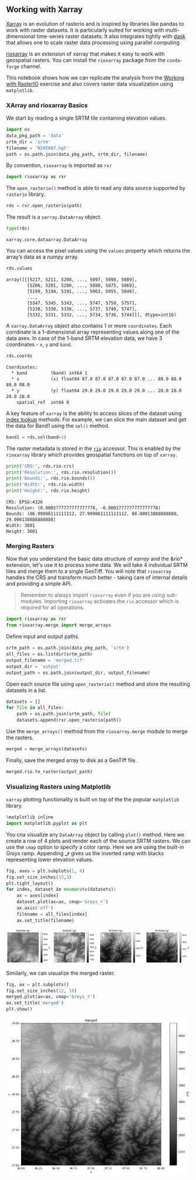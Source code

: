 ## Working with Xarray

[Xarray](http://xarray.pydata.org/) is an evolution of rasterio and is inspired by libraries like pandas to work with raster datasets. It is particularly suited for working with multi-dimensional time-series raster datasets. It also integrates tightly with [dask](https://dask.org/) that allows one to scale raster data processing using parallel computing.

[rioxarray](https://corteva.github.io/rioxarray/stable/index.html) is an extension of xarray that makes it easy to work with geospatial rasters. You can install the `rioxarray` package from the `conda-forge` channel. 

This notebook shows how we can replicate the analysis from the [Working with RasterIO](#working-with-rasterio) exercise and also covers raster data visualization using `matplotlib`. 

### XArray and rioxarray Basics

We start by reading a single SRTM tile containing elevation values.


```python
import os
data_pkg_path = 'data'
srtm_dir = 'srtm'
filename = 'N28E087.hgt'
path = os.path.join(data_pkg_path, srtm_dir, filename)
```

By convention, `rioxarray` is imported as `rxr`


```python
import rioxarray as rxr
```

The `open_rasterio()` method is able to read any data source supported by `rasterio` library.


```python
rds = rxr.open_rasterio(path)
```

The result is a `xarray.DataArray` object.


```python
type(rds)
```




    xarray.core.dataarray.DataArray



You can access the pixel values using the `values` property which returns the array’s data as a numpy array.


```python
rds.values
```




    array([[[5217, 5211, 5208, ..., 5097, 5098, 5089],
            [5206, 5201, 5200, ..., 5080, 5075, 5069],
            [5199, 5194, 5191, ..., 5063, 5055, 5048],
            ...,
            [5347, 5345, 5343, ..., 5747, 5750, 5757],
            [5338, 5338, 5336, ..., 5737, 5740, 5747],
            [5332, 5331, 5332, ..., 5734, 5736, 5744]]], dtype=int16)



A `xarray.DataArray` object also contains 1 or more `coordinates`. Each corrdinate is a 1-dimensional array representing values along one of the data axes. In case of the 1-band SRTM elevation data, we have 3 coordinates - `x`, `y` and `band`.


```python
rds.coords
```




    Coordinates:
      * band         (band) int64 1
      * x            (x) float64 87.0 87.0 87.0 87.0 87.0 ... 88.0 88.0 88.0 88.0
      * y            (y) float64 29.0 29.0 29.0 29.0 29.0 ... 28.0 28.0 28.0 28.0
        spatial_ref  int64 0



A key feature of `xarray` is the ability to access slices of the dataset using [index lookup](http://xarray.pydata.org/en/stable/user-guide/indexing.html) methods. For example, we can slice the main dataset and get the data for Band1 using the `sel()` method.


```python
band1 = rds.sel(band=1)
```

The raster metadata is stored in the [`rio`](https://corteva.github.io/rioxarray/stable/rioxarray.html#rioxarray-rio-accessors) accessor. This is enabled by the `rioxarray` library which provides geospatial functions on top of `xarray`. 


```python
print('CRS:', rds.rio.crs)
print('Resolution:', rds.rio.resolution())
print('Bounds:', rds.rio.bounds())
print('Width:', rds.rio.width)
print('Height:', rds.rio.height)
```

    CRS: EPSG:4326
    Resolution: (0.0002777777777777778, -0.0002777777777777778)
    Bounds: (86.99986111111112, 27.999861111111112, 88.00013888888888, 29.000138888888888)
    Width: 3601
    Height: 3601


### Merging Rasters

Now that you understand the basic data structure of *xarray* and the &rio* extension, let's use it to process some data. We will take 4 individual SRTM tiles and merge them to a single GeoTiff. You will note that `rioxarray` handles the CRS and transform much better - taking care of internal details and providing a simple API.

> Remember to always import `rioxarray` even if you are using sub-modules. Importing `rioxarray` activates the `rio` accessor which is required for all operations.


```python
import rioxarray as rxr
from rioxarray.merge import merge_arrays
```

Define input and output paths.


```python
srtm_path = os.path.join(data_pkg_path, 'srtm')
all_files = os.listdir(srtm_path)
output_filename = 'merged.tif'
output_dir = 'output'
output_path = os.path.join(output_dir, output_filename)
```

Open each source file using `open_rasterio()` method and store the resulting datasets in a list.


```python
datasets = []
for file in all_files:
    path = os.path.join(srtm_path, file)
    datasets.append(rxr.open_rasterio(path))
```

Use the `merge_arrays()` method from the `rioxarray.merge` module to merge the rasters.


```python
merged = merge_arrays(datasets)
```

Finally, save the merged array to disk as a GeoTiff file.


```python
merged.rio.to_raster(output_path)
```

### Visualizing Rasters using Matplotlib

`xarray` plotting functionality is built on top of the the popular `matplotlib` library. 


```python
%matplotlib inline
import matplotlib.pyplot as plt
```

You cna visualize any `DataArray` object by calling `plot()` method. Here we create a row of 4 plots and render each of the source SRTM rasters. We can use the `cmap` option to specify a color ramp. Here we are using the built-in *Greys* ramp. Appending **_r** gives us the inverted ramp with blacks representing lower elevation values.


```python
fig, axes = plt.subplots(1, 4)
fig.set_size_inches(15,3)
plt.tight_layout()
for index, dataset in enumerate(datasets):
    ax = axes[index]
    dataset.plot(ax=ax, cmap='Greys_r')
    ax.axis('off')
    filename = all_files[index]
    ax.set_title(filename)
```


    
![](python-foundation-output/supplement2_working_with_xarray_files/supplement2_working_with_xarray_32_0.png)
    


Similarly, we can visualize the merged raster.


```python
fig, ax = plt.subplots()
fig.set_size_inches(12, 10)
merged.plot(ax=ax, cmap='Greys_r')
ax.set_title('merged')
plt.show()
```


    
![](python-foundation-output/supplement2_working_with_xarray_files/supplement2_working_with_xarray_34_0.png)
    

